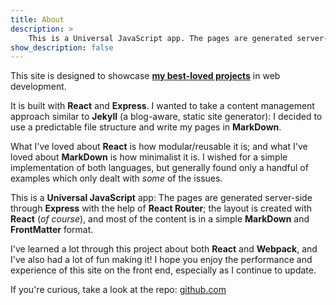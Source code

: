 ```yaml
---
title: About
description: >
    This is a Universal JavaScript app. The pages are generated server-side through Express using React and React Router; most of the content is in simple, static MarkDown files.
show_description: false
---
```


This site is designed to showcase **[my best-loved projects](/projects)** in web development.

It is built with **React** and **Express**. I wanted to take a content management approach similar to **Jekyll** (a blog-aware, static site generator): I decided to use a predictable file structure and write my pages in **MarkDown**.

What I've loved about **React** is how modular/reusable it is; and what I've loved about **MarkDown** is how minimalist it is. I wished for a simple implementation of both languages, but generally found only a handful of examples which only dealt with _some_ of the issues.

This is a **Universal JavaScript** app: The pages are generated server-side through **Express** with the help of **React Router**; the layout is created with **React** (_of course_), and most of the content is in a simple **MarkDown** and **FrontMatter** format.

I've learned a lot through this project about both **React** and **Webpack**, and I've also had a lot of fun making it! I hope you enjoy the performance and experience of this site on the front end, especially as I continue to update.

If you're curious, take a look at the repo: [<i class="fa fa-github"></i> github.com](https://github.com/bozdoz/bozdoz.com)
